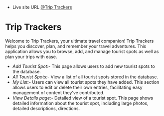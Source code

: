 - Live site URL [@Trip Trackers](https://b9a10-triptrackers-website.web.app/)

# Trip Trackers

Welcome to Trip Trackers, your ultimate travel companion! Trip Trackers helps you discover, plan, and remember your travel adventures. This application allows you to browse, add, and manage tourist spots as well as plan your trips with ease. 

- _Add Tourist Spot_:- This page allows users to add new tourist spots to the database.
- _All Tourist Spots:-_ View a list of all tourist spots stored in the database.
- _My List:-_ Users can view all tourist spots they have added. This section allows users to edit or delete their own entries, facilitating easy management of content they've contributed.
- _View Details page:-_ Detailed view of a tourist spot. This page shows detailed information about the tourist spot, including large photos, detailed descriptions, directions.
